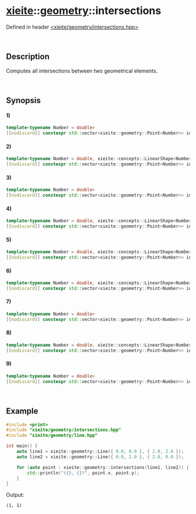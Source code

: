 # [xieite](../../xieite.md)\:\:[geometry](../../geometry.md)\:\:intersections
Defined in header [<xieite/geometry/intersections.hpp>](../../../include/xieite/geometry/intersections.hpp)

&nbsp;

## Description
Computes all intersections between two geometrical elements.

&nbsp;

## Synopsis
#### 1)
```cpp
template<typename Number = double>
[[nodiscard]] constexpr std::vector<xieite::geometry::Point<Number>> intersections(xieite::geometry::Point<Number>, xieite::geometry::Point<Number>) noexcept;
```
#### 2)
```cpp
template<typename Number = double, xieite::concepts::LinearShape<Number> LinearShape>
[[nodiscard]] constexpr std::vector<xieite::geometry::Point<Number>> intersections(xieite::geometry::Point<Number>, const LinearShape&) noexcept;
```
#### 3)
```cpp
template<typename Number = double>
[[nodiscard]] constexpr std::vector<xieite::geometry::Point<Number>> intersections(xieite::geometry::Point<Number>, const xieite::geometry::Polygon<Number>&) noexcept;
```
#### 4)
```cpp
template<typename Number = double, xieite::concepts::LinearShape<Number> LinearShape>
[[nodiscard]] constexpr std::vector<xieite::geometry::Point<Number>> intersections(const LinearShape&, xieite::geometry::Point<Number>) noexcept;
```
#### 5)
```cpp
template<typename Number = double, xieite::concepts::LinearShape<Number> LinearShape1, xieite::concepts::LinearShape<Number> LinearShape2>
[[nodiscard]] constexpr std::vector<xieite::geometry::Point<Number>> intersections(const LinearShape1&, const LinearShape2&) noexcept;
```
#### 6)
```cpp
template<typename Number = double, xieite::concepts::LinearShape<Number> LinearShape>
[[nodiscard]] constexpr std::vector<xieite::geometry::Point<Number>> intersections(const LinearShape&, const xieite::geometry::Polygon<Number>&) noexcept;
```
#### 7)
```cpp
template<typename Number = double>
[[nodiscard]] constexpr std::vector<xieite::geometry::Point<Number>> intersections(const xieite::geometry::Polygon<Number>&, xieite::geometry::Point<Number>) noexcept;
```
#### 8)
```cpp
template<typename Number = double, xieite::concepts::LinearShape<Number> LinearShape>
[[nodiscard]] constexpr std::vector<xieite::geometry::Point<Number>> intersections(const xieite::geometry::Polygon<Number>&, const LinearShape&) noexcept;
```
#### 9)
```cpp
template<typename Number = double>
[[nodiscard]] constexpr std::vector<xieite::geometry::Point<Number>> intersections(const xieite::geometry::Polygon<Number>&, const xieite::geometry::Polygon<Number>&) noexcept;
```

&nbsp;

## Example
```cpp
#include <print>
#include "xieite/geometry/intersections.hpp"
#include "xieite/geometry/line.hpp"

int main() {
    auto line1 = xieite::geometry::Line({ 0.0, 0.0 }, { 2.0, 2.0 });
    auto line2 = xieite::geometry::Line({ 0.0, 2.0 }, { 2.0, 0.0 });

    for (auto point : xieite::geometry::intersections(line1, line2)) {
        std::println("({}, {})", point.x, point.y);
    }
}
```
Output:
```
(1, 1)
```
